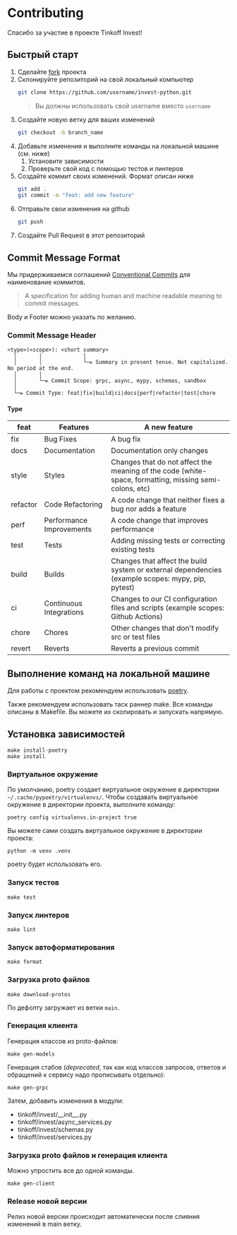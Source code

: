 # Contributing

Спасибо за участие в проекте Tinkoff Invest!

## Быстрый старт

1. Сделайте [fork](https://github.com/RussianInvestments/invest-python/fork) проекта
2. Склонируйте репозиторий на свой локальный компьютер
    ```bash
    git clone https://github.com/username/invest-python.git
    ```
    > Вы должны использовать свой username вместо `username`
3. Создайте новую ветку для ваших изменений
    ```bash
    git checkout -b branch_name
    ```
4. Добавьте изменения и выполните команды на локальной машине (см. ниже)
   1. Установите зависимости
   2. Проверьте свой код с помощью тестов и линтеров
5. Создайте коммит своих изменений. Формат описан ниже
    ```bash
    git add .
    git commit -m "feat: add new feature"
    ```
6. Отправьте свои изменения на github
    ```bash
    git push
    ```
7. Создайте Pull Request в этот репозиторий

## Commit Message Format

Мы придерживаемся соглашений [Conventional Commits](https://www.conventionalcommits.org/en/v1.0.0/) для наименование коммитов.

> A specification for adding human and machine readable meaning to commit messages.

Body и Footer можно указать по желанию.

### Commit Message Header

```
<type>(<scope>): <short summary>
  │       │             │
  │       │             └─⫸ Summary in present tense. Not capitalized. No period at the end.
  │       │
  │       └─⫸ Commit Scope: grpc, async, mypy, schemas, sandbox
  │
  └─⫸ Commit Type: feat|fix|build|ci|docs|perf|refactor|test|chore
```

#### Type

| feat     | Features                 | A new feature                                                                                          |
|----------|--------------------------|--------------------------------------------------------------------------------------------------------|
| fix      | Bug Fixes                | A bug fix                                                                                              |
| docs     | Documentation            | Documentation only changes                                                                             |
| style    | Styles                   | Changes that do not affect the meaning of the code (white-space, formatting, missing semi-colons, etc) |
| refactor | Code Refactoring         | A code change that neither fixes a bug nor adds a feature                                              |
| perf     | Performance Improvements | A code change that improves performance                                                                |
| test     | Tests                    | Adding missing tests or correcting existing tests                                                      |
| build    | Builds                   | Changes that affect the build system or external dependencies (example scopes: mypy, pip, pytest)      |
| ci       | Continuous Integrations  | Changes to our CI configuration files and scripts (example scopes: Github Actions)                     |
| chore    | Chores                   | Other changes that don't modify src or test files                                                      |
| revert   | Reverts                  | Reverts a previous commit                                                                              |

## Выполнение команд на локальной машине

Для работы с проектом рекомендуем использовать [poetry](https://pypi.org/project/poetry/).

Также рекомендуем использовать таск раннер make. Все команды описаны в Makefile. Вы можете их скопировать и запускать напрямую.

## Установка зависимостей

```
make install-poetry
make install
```

### Виртуальное окружение

По умолчанию, poetry создает виртуальное окружение в директории `~/.cache/pypoetry/virtualenvs/`. Чтобы создавать виртуальное окружение в директории проекта, выполните команду:

```
poetry config virtualenvs.in-project true
```

Вы можете сами создать виртуальное окружение в директории проекта:

```
python -m venv .venv
```

poetry будет использовать его.

### Запуск тестов

```
make test
```

### Запуск линтеров

```
make lint
```

### Запуск автоформатирования

```
make format
```

### Загрузка proto файлов

```
make download-protos
```

По дефолту загружает из ветки `main`.

### Генерация клиента

Генерация классов из proto-файлов:
```
make gen-models
```

Генерация стабов (_deprecated_, так как код классов запросов, ответов и обращений к сервису надо прописывать отдельно):
```
make gen-grpc
```

Затем, добавить изменения в модули:
- tinkoff/invest/\_\_init__.py
- tinkoff/invest/async_services.py
- tinkoff/invest/schemas.py
- tinkoff/invest/services.py

### Загрузка proto файлов и генерация клиента

Можно упростить все до одной команды.

```
make gen-client
```

### Release новой версии

Релиз новой версии происходит автоматически после слияния изменений в main ветку.
